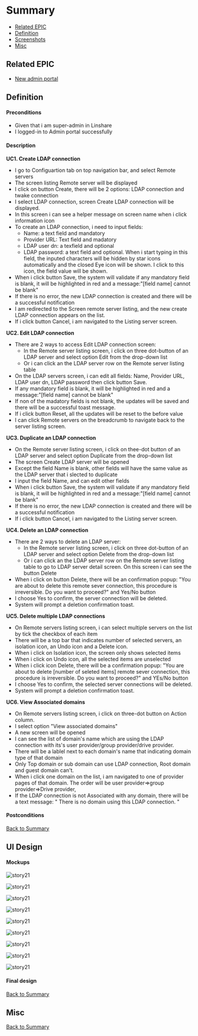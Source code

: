# Summary

* [Related EPIC](#related-epic)
* [Definition](#definition)
* [Screenshots](#screenshots)
* [Misc](#misc)

## Related EPIC

* [New admin portal](./README.md)

## Definition

#### Preconditions

* Given that i am super-admin in Linshare 
* I logged-in to Admin portal successfully

#### Description

**UC1. Create LDAP connection**
- I go to Configuartion tab on top navigation bar, and select Remote servers
- The screen listing Remote server will be displayed 
- I click on  button Create, there will be 2 options: LDAP connection and twake connection
- I select LDAP connection, screen Create LDAP connection will be displayed.
- In this screen i can see a helper message on screen name when i click information icon
- To create an LDAP connection, i need to input fields:
   - Name: a text field and mandatory
   - Provider URL: Text field and madatory
   - LDAP user dn: a texfield and optional
   - LDAP password: a text field and optional. When i start typing in this field, the inputed characters will be hidden by star icons automatically and the closed Eye icon will be shown. I click to this icon, the field value will be shown.
- When i click button Save, the system will validate if any mandatory field is blank, it will be highlighted in red and a message:"[field name] cannot be blank"
- If there is no error, the new LDAP connection is created and there will be a successful notification
- I am redirected to the Screen remote server listing, and the new create LDAP connection appears on the list.
- If i click button Cancel, i am navigated to the Listing server screen.

**UC2. Edit LDAP connection**

- There are 2 ways to access Edit LDAP connection screen:
   - In the Remote server listing screen, i click on three dot-button of an LDAP server and select option Edit from the drop-down list
   - Or i can click an the LDAP server row on the Remote server listing table 
- On the LDAP servers screen, i can edit all fields: Name, Provider URL, LDAP user dn, LDAP password then click button Save.
- If any mandatory field is blank, it will be highlighted in red and a message:"[field name] cannot be blank"
- If non of the madatory fields is not blank, the updates will be saved and there will be a successful toast message.
- If i click button Reset, all the updates will be reset to the before value
- I can click Remote servers on the breadcrumb to navigate back to the server listing screen.

**UC3. Duplicate an LDAP connection**

- On the Remote server listing screen, i click on thee-dot button of an LDAP server and select option Duplicate from the drop-down list 
- The screen Create LDAP server will be opened
- Except the field Name is blank, other fields will have the same value as the LDAP server that i slected to duplicate
- I input the field Name, and can edit other fields
- When i click button Save, the system will validate if any mandatory field is blank, it will be highlighted in red and a message:"[field name] cannot be blank"
- If there is no error, the new LDAP connection is created and there will be a successful notification
- If i click button Cancel, i am navigated to the Listing server screen.

**UC4. Delete an LDAP connection**

- There are 2 ways to delete an LDAP server:
   - In the Remote server listing screen, i click on three dot-button of an LDAP server and select option Delete from the drop-down list
   - Or i can click an the LDAP server row on the Remote server listing table to go to LDAP server detail screen. On this screen i can see the button Delete 
- When i click on button Delete, there will be an confirmation popup: "You are about to delete this remote sever connection, this procedure is irreversible. Do you want to proceed?" and Yes/No button
- I choose Yes to confirm, the server connection will be deleted.
- System will prompt a deletion confirmation toast. 

**UC5. Delete multiple LDAP connections**

- On Remote servers listing screen, i can select multiple servers on the list by tick the checkbox of each item
- There will be a top bar that indicates number of selected servers, an isolation icon, an Undo icon and a Delete icon. 
- When i click on Isolation icon, the screen only shows selected items 
- When i click on Undo icon, all the selected items are unselected 
- When i click icon Delete, there will be a confirmation popup: "You are about to delete [number of seleted items] remote sever connection, this procedure is irreversible. Do you want to proceed?" and YEs/No button 
- I choose Yes to confirm, the selected server connections will be deleted.
- System will prompt a deletion confirmation toast. 

**UC6. View Associated domains**

- On Remote servers listing screen, i click on three-dot button on Action column.
- I select option "View associated domains"
- A new screen will be opened
- I can see the list of domain's name which are using the LDAP connection with its's user provider/group provider/drive provider. 
- There will be a lablel next to each domain's name that indicating domain type of that domain
- Only Top domain or sub domain can use LDAP connection, Root domain and guest domain can't.
- When i click one domain on the list, i am navigated to one of provider pages of that domain. The order will be user provider=>group provider=>Drive provider, 
- If the LDAP connection is not Associated with any domain, there will be a text message: " There is no domain using this LDAP connection. "

#### Postconditions


[Back to Summary](#summary)

## UI Design

#### Mockups

![story21](./mockups/21.1.png)

![story21](./mockups/21.2.png)

![story21](./mockups/21.3.png)

![story21](./mockups/21.4.png)

![story21](./mockups/21.5.png)

![story21](./mockups/21.6.png)

![story21](./mockups/21.7.png)

![story21](./mockups/21.8.png)

![story21](./mockups/21.9.png)

#### Final design

[Back to Summary](#summary)
## Misc

[Back to Summary](#summary)
